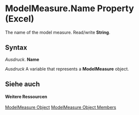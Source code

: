 
# ModelMeasure.Name Property (Excel)

The name of the model measure. Read/write  **String**.


## Syntax

 _Ausdruck_. **Name**

 _Ausdruck_ A variable that represents a **ModelMeasure** object.


## Siehe auch


#### Weitere Ressourcen


[ModelMeasure Object](0df4620a-e250-a68e-7000-6959cde08f3e.md)
[ModelMeasure Object Members](http://msdn.microsoft.com/library/cf266597-271b-9e31-e0d0-f39079ff337e%28Office.15%29.aspx)